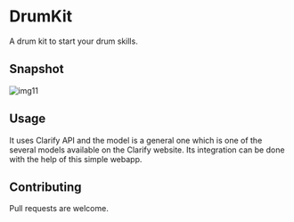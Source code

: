 # DrumKit
A drum kit to start your drum skills.

## Snapshot
![img11](https://user-images.githubusercontent.com/56764533/85941758-67e0fe80-b942-11ea-8262-5e5fe1b81536.png)

## Usage
It uses Clarify API and the model is a general one which is one of the several models available on the Clarify website. Its integration can be done with the help of this simple webapp.


## Contributing
Pull requests are welcome.


